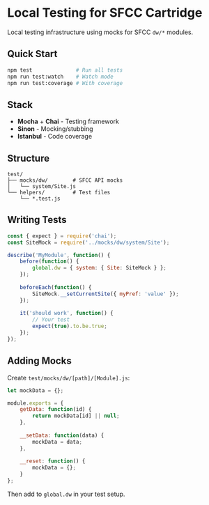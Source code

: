 # Local Testing for SFCC Cartridge

Local testing infrastructure using mocks for SFCC `dw/*` modules.

## Quick Start

```bash
npm test              # Run all tests
npm run test:watch    # Watch mode
npm run test:coverage # With coverage
```

## Stack

- **Mocha** + **Chai** - Testing framework
- **Sinon** - Mocking/stubbing
- **Istanbul** - Code coverage

## Structure

```
test/
├── mocks/dw/        # SFCC API mocks
│   └── system/Site.js
└── helpers/         # Test files
    └── *.test.js
```

## Writing Tests

```javascript
const { expect } = require('chai');
const SiteMock = require('../mocks/dw/system/Site');

describe('MyModule', function() {
    before(function() {
        global.dw = { system: { Site: SiteMock } };
    });
    
    beforeEach(function() {
        SiteMock.__setCurrentSite({ myPref: 'value' });
    });
    
    it('should work', function() {
        // Your test
        expect(true).to.be.true;
    });
});
```

## Adding Mocks

Create `test/mocks/dw/[path]/[Module].js`:

```javascript
let mockData = {};

module.exports = {
    getData: function(id) {
        return mockData[id] || null;
    },
    
    __setData: function(data) {
        mockData = data;
    },
    
    __reset: function() {
        mockData = {};
    }
};
```

Then add to `global.dw` in your test setup.

